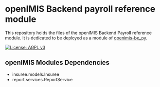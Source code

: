 # openIMIS Backend payroll reference module
This repository holds the files of the openIMIS Backend Payroll reference module.
It is dedicated to be deployed as a module of [openimis-be_py](https://github.com/openimis/openimis-be_py).

[![License: AGPL v3](https://img.shields.io/badge/License-AGPL%20v3-blue.svg)](https://www.gnu.org/licenses/agpl-3.0)

## openIMIS Modules Dependencies
* insuree.models.Insuree
* report.services.ReportService